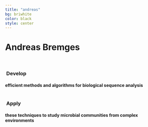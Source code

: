 ```yaml
---
title: "andreas"
bg: briwhite
color: black
style: center
---
```


# Andreas Bremges

<br/>

<div class="container">
<div class="row">
  <div class="column halfx">
    <h3 class="text-red"><i class="fa fa-cog text-black"></i>&nbsp;Develop</h3>
    <h4>efficient methods and algorithms for biological sequence analysis</h4>
  </div>
  <div class="column halfx">
    <h3 class="text-red"><i class="fa fa-leaf text-black"></i>&nbsp;Apply</h3>
    <h4>these techniques to study microbial communities from complex environments</h4>
  </div>
</div>
</div>

<br/>

